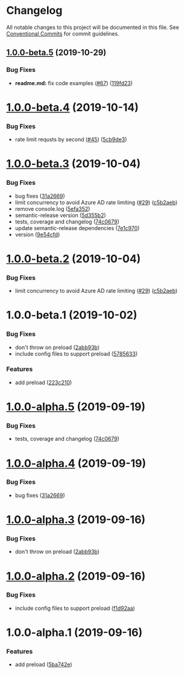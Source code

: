 # Changelog

All notable changes to this project will be documented in this file. See
[Conventional Commits](https://conventionalcommits.org) for commit guidelines.

## [1.0.0-beta.5](https://github.com/jazida-opensource/dotenv-azure/compare/v1.0.0...v1.0.1-beta.1@beta) (2019-10-29)


### Bug Fixes

* **readme.md:** fix code examples ([#67](https://github.com/jazida-opensource/dotenv-azure/issues/67)) ([119fd23](https://github.com/jazida-opensource/dotenv-azure/commit/119fd23))

# [1.0.0-beta.4](https://github.com/jazida-opensource/dotenv-azure/compare/v1.0.0-beta.3@beta...v1.0.0-beta.4@beta) (2019-10-14)


### Bug Fixes

* rate limit requsts by second ([#45](https://github.com/jazida-opensource/dotenv-azure/issues/45)) ([5cb9de3](https://github.com/jazida-opensource/dotenv-azure/commit/5cb9de3))

# [1.0.0-beta.3](https://github.com/jazida-opensource/dotenv-azure/compare/v1.0.0-beta.2@beta...v1.0.0-beta.3@beta) (2019-10-04)


### Bug Fixes

* bug fixes ([31a2669](https://github.com/jazida-opensource/dotenv-azure/commit/31a2669))
* limit concurrency to avoid Azure AD rate limiting ([#29](https://github.com/jazida-opensource/dotenv-azure/issues/29)) ([c5b2aeb](https://github.com/jazida-opensource/dotenv-azure/commit/c5b2aeb))
* remove console.log ([5efa352](https://github.com/jazida-opensource/dotenv-azure/commit/5efa352))
* semantic-release version ([5d355b2](https://github.com/jazida-opensource/dotenv-azure/commit/5d355b2))
* tests, coverage and changelog ([74c0679](https://github.com/jazida-opensource/dotenv-azure/commit/74c0679))
* update semantic-release dependencies ([7e1c970](https://github.com/jazida-opensource/dotenv-azure/commit/7e1c970))
* version ([9e54cfd](https://github.com/jazida-opensource/dotenv-azure/commit/9e54cfd))

# [1.0.0-beta.2](https://github.com/jazida-opensource/dotenv-azure/compare/v1.0.0-beta.1@beta...v1.0.0-beta.2@beta) (2019-10-04)


### Bug Fixes

* limit concurrency to avoid Azure AD rate limiting ([#29](https://github.com/jazida-opensource/dotenv-azure/issues/29)) ([c5b2aeb](https://github.com/jazida-opensource/dotenv-azure/commit/c5b2aeb))

# 1.0.0-beta.1 (2019-10-02)


### Bug Fixes

* don't throw on preload ([2abb93b](https://github.com/jazida-opensource/dotenv-azure/commit/2abb93b))
* include config files to support preload ([5785633](https://github.com/jazida-opensource/dotenv-azure/commit/5785633))


### Features

* add preload ([223c210](https://github.com/jazida-opensource/dotenv-azure/commit/223c210))

# [1.0.0-alpha.5](https://github.com/jazida-opensource/dotenv-azure/compare/v1.0.0-alpha.4@alpha...v1.0.0-alpha.5@alpha) (2019-09-19)


### Bug Fixes

* tests, coverage and changelog ([74c0679](https://github.com/jazida-opensource/dotenv-azure/commit/74c0679))

# [1.0.0-alpha.4](https://github.com/jazida-opensource/dotenv-azure/compare/v1.0.0-alpha.3@alpha...v1.0.0-alpha.4@alpha) (2019-09-19)


### Bug Fixes

* bug fixes ([31a2669](https://github.com/jazida-opensource/dotenv-azure/commit/31a2669))

# [1.0.0-alpha.3](https://github.com/jazida-opensource/dotenv-azure/compare/v1.0.0-alpha.2@alpha...v1.0.0-alpha.3@alpha) (2019-09-16)


### Bug Fixes

* don't throw on preload ([2abb93b](https://github.com/jazida-opensource/dotenv-azure/commit/2abb93b))

# [1.0.0-alpha.2](https://github.com/jazida-opensource/dotenv-azure/compare/v1.0.0-alpha.1@alpha...v1.0.0-alpha.2@alpha) (2019-09-16)


### Bug Fixes

* include config files to support preload ([f1d92aa](https://github.com/jazida-opensource/dotenv-azure/commit/f1d92aa))

# 1.0.0-alpha.1 (2019-09-16)


### Features

* add preload ([5ba742e](https://github.com/jazida-opensource/dotenv-azure/commit/5ba742e))
